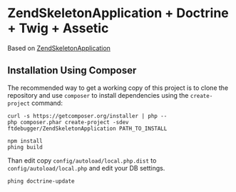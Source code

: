 ZendSkeletonApplication + Doctrine + Twig + Assetic
===================================================

Based on [ZendSkeletonApplication](https://github.com/zendframework/ZendSkeletonApplication)


Installation Using Composer
---------------------------

The recommended way to get a working copy of this project is to clone the repository
and use `composer` to install dependencies using the `create-project` command:

    curl -s https://getcomposer.org/installer | php --
    php composer.phar create-project -sdev ftdebugger/ZendSkeletonApplication PATH_TO_INSTALL

    npm install
    phing build

Than edit copy `config/autoload/local.php.dist` to `config/autoload/local.php` and edit your DB settings.

    phing doctrine-update
